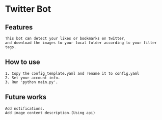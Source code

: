 # Twitter Bot

## Features
    This bot can detect your likes or bookmarks on twitter,
    and download the images to your local folder according to your filter tags.

## How to use
    1. Copy the config_template.yaml and rename it to config.yaml
    2. Set your account info.
    3. Run 'python main.py'.

## Future works
    Add notifications.
    Add image content description.(Using api)